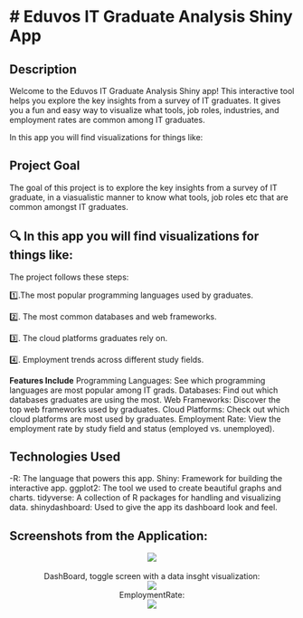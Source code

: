 
<h1># Eduvos IT Graduate Analysis Shiny App</h1>



<h2>Description</h2>
Welcome to the Eduvos IT Graduate Analysis Shiny app! This interactive tool helps you explore the key insights from a survey of IT graduates. It gives you a fun and easy way to visualize what tools, job roles, industries, and employment rates are common among IT graduates.

In this app you will find visualizations for things like:
 <br />
 
<h2>Project Goal</h2>
  
The goal of this project is to explore the key insights from a survey of IT graduate, in a viasualistic manner to know what tools, job roles etc that are common amongst IT graduates.


<h2>🔍 In this app you will find visualizations for things like:</h2>
  
The project follows these steps:  

</b> 1️⃣.The most popular programming languages used by graduates.  

2️⃣. The most common databases and web frameworks. 

3️⃣. The cloud platforms graduates rely on.  

4️⃣. Employment trends across different study fields.

**Features Include**
Programming Languages: See which programming languages are most popular among IT grads.
Databases: Find out which databases graduates are using the most.
Web Frameworks: Discover the top web frameworks used by graduates.
Cloud Platforms: Check out which cloud platforms are most used by graduates.
Employment Rate: View the employment rate by study field and status (employed vs. unemployed).


<h2>Technologies Used</h2>

-R: The language that powers this app.
Shiny: Framework for building the interactive app.
ggplot2: The tool we used to create beautiful graphs and charts.
tidyverse: A collection of R packages for handling and visualizing data.
shinydashboard: Used to give the app its dashboard look and feel.

<h2>Screenshots from the Application:</h2>

<p align="center">

<img src="https://i.imgur.com/QA72jZe.png"/>
<br />
<br />
DashBoard, toggle screen with a data insght visualization:  <br/>
<img src="https://i.imgur.com/zgMZK17.png"/>
<br />
EmploymentRate:  <br/>
<img src="https://i.imgur.com/oY7LCfr.png"/>
<br />
